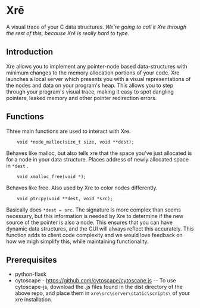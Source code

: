 # Xrē

A visual trace of your C data structures.
_We're going to call it Xre through the rest of this, because Xrē is really hard to type._


## Introduction

Xre allows you to implement any pointer-node based data-structures with minimum changes to the memory allocation portions of your code. Xre launches a local server which presents you with a visual representations of the nodes and data on your program's heap. This allows you to step through your program's visual trace, making it easy to spot dangling pointers, leaked memory and other pointer redirection errors.

## Functions

Three main functions are used to interact with Xre.

```
	void *node_malloc(size_t size, void **dest);
```
Behaves like malloc, but also tells xre that the space you've just allocated is for a node in your data structure. Places address of newly allocated space in `*dest` .
```	
	void xmalloc_free(void *);
```
Behaves like free. Also used by Xre to color nodes differently.
```
	void ptrcpy(void **dest, void *src);
```
Basically does `*dest = src`. The signature is more complex than seems necessary, but this information is needed by Xre to determine if the new source of the pointer is also a node. This ensures that you can have dynamic data structures, and the GUI will always reflect this accurately.
This function adds to client code complexity and we would love feedback on how we migh simplify this, while maintaining functionality.

## Prerequisites
- python-flask
- cytoscape - https://github.com/cytoscape/cytoscape.js
-- To use cytoscape-js, download the .js files found in the dist directory of the above repo, and place them in `xre\src\server\static\scripts\` of your xre installation.
